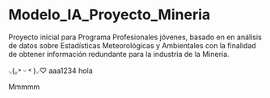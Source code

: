 # Modelo_IA_Proyecto_Mineria

Proyecto inicial para Programa Profesionales jóvenes, basado en en análisis de datos sobre Estadísticas Meteorológicas y Ambientales con la finalidad de obtener información redundante para la industria de la Minería.

⸜(｡˃ ᵕ ˂ )⸝♡
aaa1234
hola

Mmmmm
